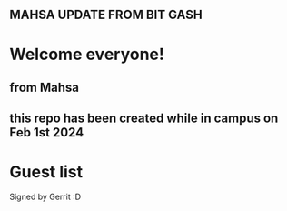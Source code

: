 
## MAHSA UPDATE FROM BIT GASH 

# Welcome everyone! #
## from Mahsa

## this repo has been created while in campus on Feb 1st 2024 ## 

# Guest list
Signed by Gerrit :D
